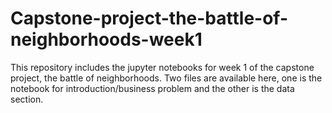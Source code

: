 # Capstone-project-the-battle-of-neighborhoods-week1

This repository includes the jupyter notebooks for week 1 of the capstone project, the battle of neighborhoods. Two files are available here, one is the notebook for introduction/business problem and the other is the data section.
